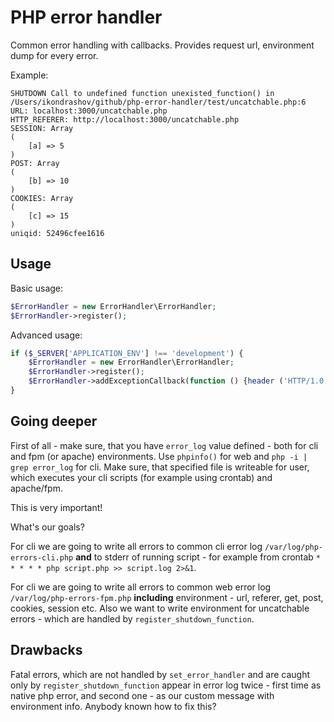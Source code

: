 # PHP error handler

Common error handling with callbacks. Provides request url, environment dump for every error.

Example:

```
SHUTDOWN Call to undefined function unexisted_function() in /Users/ikondrashov/github/php-error-handler/test/uncatchable.php:6
URL: localhost:3000/uncatchable.php
HTTP_REFERER: http://localhost:3000/uncatchable.php
SESSION: Array
(
    [a] => 5
)
POST: Array
(
    [b] => 10
)
COOKIES: Array
(
    [c] => 15
)
uniqid: 52496cfee1616
```

## Usage

Basic usage:

```php
$ErrorHandler = new ErrorHandler\ErrorHandler;
$ErrorHandler->register();
```

Advanced usage:

```php
if ($_SERVER['APPLICATION_ENV'] !== 'development') {
    $ErrorHandler = new ErrorHandler\ErrorHandler;
    $ErrorHandler->register();
    $ErrorHandler->addExceptionCallback(function () {header ('HTTP/1.0 500 Internal Server Error', true, 500);});
}
```

## Going deeper

First of all - make sure, that you have `error_log` value defined - both for cli and fpm (or apache) environments. Use `phpinfo()` for web and `php -i | grep error_log` for cli.
Make sure, that specified file is writeable for user, which executes your cli scripts (for example using crontab) and apache/fpm.

This is very important!

What's our goals?

For cli we are going to write all errors to common cli error log `/var/log/php-errors-cli.php` **and** to stderr of running script - 
for example from crontab `* * * * * php script.php >> script.log 2>&1`.

For cli we are going to write all errors to common web error log `/var/log/php-errors-fpm.php` **including** environment - url, referer, get, post, cookies, session etc.
Also we want to write environment for uncatchable errors - which are handled by `register_shutdown_function`.

## Drawbacks

Fatal errors, which are not handled by `set_error_handler` and are caught only by `register_shutdown_function`
appear in error log twice - first time as native php error, and second one - as our custom message with environment
info. Anybody known how to fix this?
